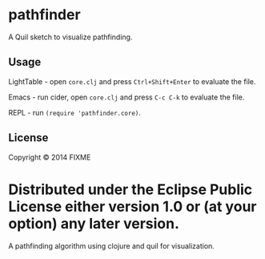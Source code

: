 # pathfinder

A Quil sketch to visualize pathfinding.

## Usage

LightTable - open `core.clj` and press `Ctrl+Shift+Enter` to evaluate the file.

Emacs - run cider, open `core.clj` and press `C-c C-k` to evaluate the file.

REPL - run `(require 'pathfinder.core)`.

## License

Copyright © 2014 FIXME

Distributed under the Eclipse Public License either version 1.0 or (at
your option) any later version.
=======
A pathfinding algorithm using clojure and quil for visualization.


